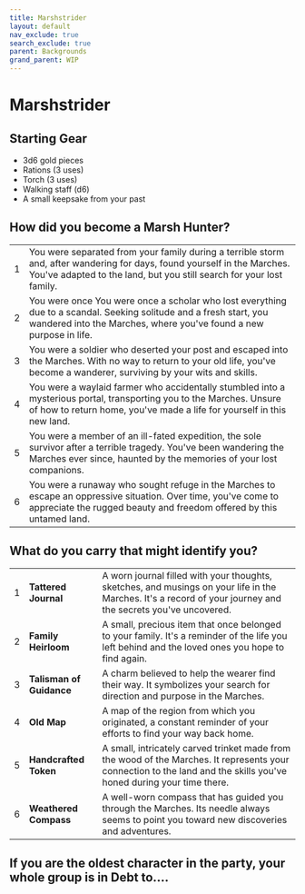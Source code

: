 ```yaml
---
title: Marshstrider
layout: default
nav_exclude: true
search_exclude: true
parent: Backgrounds
grand_parent: WIP
---
```


# Marshstrider

## Starting Gear

- 3d6 gold pieces
- Rations (3 uses)
- Torch (3 uses)
- Walking staff (d6)
- A small keepsake from your past

## How did you become a Marsh Hunter?

|      |                                                              |
| ---- | ------------------------------------------------------------ |
| 1    | You were separated from your family during a terrible storm and, after wandering for days, found yourself in the Marches. You've adapted to the land, but you still search for your lost family. |
| 2    | You were once You were once a scholar who lost everything due to a scandal. Seeking solitude and a fresh start, you wandered into the Marches, where you've found a new purpose in life. | 
| 3 | You were a soldier who deserted your post and escaped into the Marches. With no way to return to your old life, you've become a wanderer, surviving by your wits and skills. |
| 4 | You were a waylaid farmer who accidentally stumbled into a mysterious portal, transporting you to the Marches. Unsure of how to return home, you've made a life for yourself in this new land. | 
| 5 | You were a member of an ill-fated expedition, the sole survivor after a terrible tragedy. You've been wandering the Marches ever since, haunted by the memories of your lost companions. | 
| 6 | You were a runaway who sought refuge in the Marches to escape an oppressive situation. Over time, you've come to appreciate the rugged beauty and freedom offered by this untamed land. |

## What do you carry that might identify you?

|      |                          |                                                              |
| ---- | ------------------------ | ------------------------------------------------------------ |
| 1    | **Tattered Journal**     | A worn journal filled with your thoughts, sketches, and musings on your life in the Marches. It's a record of your journey and the secrets you've uncovered. |
| 2    | **Family Heirloom**      | A small, precious item that once belonged to your family. It's a reminder of the life you left behind and the loved ones you hope to find again. |
| 3    | **Talisman of Guidance** | A charm believed to help the wearer find their way. It symbolizes your search for direction and purpose in the Marches. |
| 4    | **Old Map**              | A map of the region from which you originated, a constant reminder of your efforts to find your way back home. |
| 5    | **Handcrafted Token**    | A small, intricately carved trinket made from the wood of the Marches. It represents your connection to the land and the skills you've honed during your time there. |
| 6    | **Weathered Compass**    | A well-worn compass that has guided you through the Marches. Its needle always seems to point you toward new discoveries and adventures. |

## If you are the oldest character in the party, your whole group is in Debt to....

